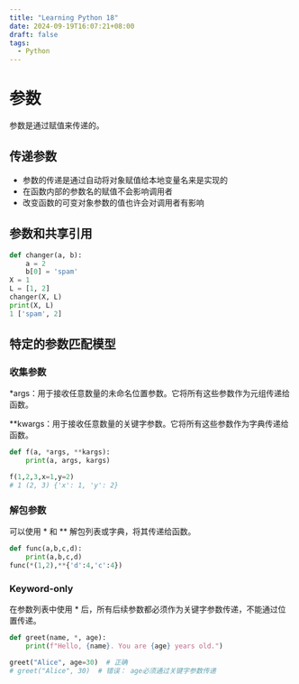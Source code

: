 ```yaml
---
title: "Learning Python 18"
date: 2024-09-19T16:07:21+08:00
draft: false
tags:
  - Python
---
```


# 参数

参数是通过赋值来传递的。

## 传递参数
- 参数的传递是通过自动将对象赋值给本地变量名来是实现的
- 在函数内部的参数名的赋值不会影响调用者
- 改变函数的可变对象参数的值也许会对调用者有影响

## 参数和共享引用
```python
def changer(a, b):
    a = 2
    b[0] = 'spam'
X = 1
L = [1, 2]
changer(X, L)
print(X, L)
1 ['spam', 2]
```
## 特定的参数匹配模型
### 收集参数
*args：用于接收任意数量的未命名位置参数。它将所有这些参数作为元组传递给函数。

**kwargs：用于接收任意数量的关键字参数。它将所有这些参数作为字典传递给函数。
```python
def f(a, *args, **kargs):
    print(a, args, kargs)

f(1,2,3,x=1,y=2)
# 1 (2, 3) {'x': 1, 'y': 2}
```
### 解包参数

可以使用 * 和 ** 解包列表或字典，将其传递给函数。
```python
def func(a,b,c,d):
    print(a,b,c,d)
func(*(1,2),**{'d':4,'c':4})
```

### Keyword-only
在参数列表中使用 * 后，所有后续参数都必须作为关键字参数传递，不能通过位置传递。
```python
def greet(name, *, age):
    print(f"Hello, {name}. You are {age} years old.")

greet("Alice", age=30)  # 正确
# greet("Alice", 30)  # 错误： age必须通过关键字参数传递
```

